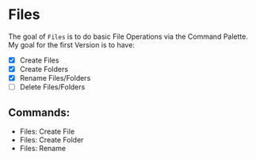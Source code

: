 # Files

The goal of `Files` is to do basic File Operations via the Command Palette.  
My goal for the first Version is to have:

- [x] Create Files
- [x] Create Folders
- [x] Rename Files/Folders
- [ ] Delete Files/Folders

## Commands:
- Files: Create File
- Files: Create Folder
- Files: Rename
